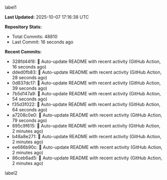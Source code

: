 
label1 
<!-- ACTIVITY_START -->
**Last Updated:** 2025-10-07 17:16:38 UTC

**Repository Stats:**
- Total Commits: 48810
- Last Commit: 16 seconds ago

**Recent Commits:**
- 328fd44f8: 🤖 Auto-update README with recent activity (GitHub Action, 16 seconds ago)
- dded0fb83: 🤖 Auto-update README with recent activity (GitHub Action, 28 seconds ago)
- 0d837dc17: 🤖 Auto-update README with recent activity (GitHub Action, 39 seconds ago)
- 7b5d147a9: 🤖 Auto-update README with recent activity (GitHub Action, 54 seconds ago)
- f35d3f022: 🤖 Auto-update README with recent activity (GitHub Action, 64 seconds ago)
- a7208c0e0: 🤖 Auto-update README with recent activity (GitHub Action, 79 seconds ago)
- 895c9f615: 🤖 Auto-update README with recent activity (GitHub Action, 2 minutes ago)
- b48a8e271: 🤖 Auto-update README with recent activity (GitHub Action, 2 minutes ago)
- ee686b90c: 🤖 Auto-update README with recent activity (GitHub Action, 2 minutes ago)
- 86ceb6ad5: 🤖 Auto-update README with recent activity (GitHub Action, 2 minutes ago)
<!-- ACTIVITY_END -->

label2
